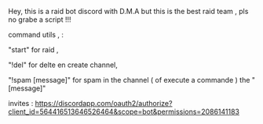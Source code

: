 Hey,
this is a raid bot discord with D.M.A but this is the best raid team , pls no grabe a script !!!

command utils , :















"start" for raid ,



"!del" for delte en create channel,



"!spam [message]" for spam in the channel ( of execute a commande ) the "[message]"



invites : https://discordapp.com/oauth2/authorize?client_id=564416513646526464&scope=bot&permissions=2086141183

